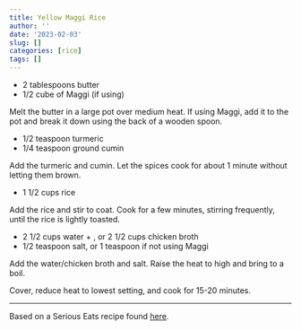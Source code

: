 ```yaml
---
title: Yellow Maggi Rice
author: ''
date: '2023-02-03'
slug: []
categories: [rice]
tags: []
---
```


- 2 tablespoons butter
- 1/2 cube of Maggi (if using)

Melt the butter in a large pot over medium heat. If using Maggi, add it to the pot and break it down using the back of a wooden spoon.

- 1/2 teaspoon turmeric
- 1/4 teaspoon ground cumin

Add the turmeric and cumin. Let the spices cook for about 1 minute without letting them brown.

- 1 1/2 cups rice

Add the rice and stir to coat. Cook for a few minutes, stirring frequently, until the rice is lightly toasted.

- 2 1/2 cups water + , or 2 1/2 cups chicken broth
- 1/2 teaspoon salt, or 1  teaspoon if not using Maggi

Add the water/chicken broth and salt. Raise the heat to high and bring to a boil. 

Cover, reduce heat to lowest setting, and cook for 15-20 minutes.

---

Based on a Serious Eats recipe found [here](https://www.seriouseats.com/recipes/2011/12/serious-eats-halal-cart-style-chicken-and-rice-white-sauce-recipe.html).